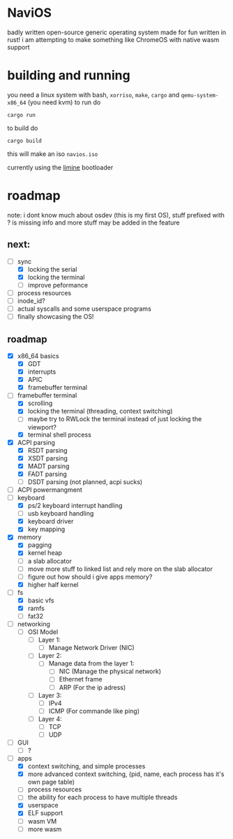 # NaviOS 
badly written open-source generic operating system made for fun written in rust!
i am attempting to make something like ChromeOS with native wasm support

# building and running
you need a linux system with bash, `xorriso`, `make`, `cargo` and `qemu-system-x86_64` (you need kvm) to run do

```
cargo run
```
to build do
```
cargo build
```
this will make an iso `navios.iso`

currently using the [limine](https://limine-bootloader.org/) bootloader

# roadmap
note: i dont know much about osdev (this is my first OS), stuff prefixed with ? is missing info and more stuff may be added in the feature
## next:
- [ ] sync
    - [X] locking the serial
    - [X] locking the terminal
    - [ ] improve peformance
- [ ] process resources
- [ ] inode_id?
- [ ] actual syscalls and some userspace programs
- [ ] finally showcasing the OS!

## roadmap
- [X] x86_64 basics
    - [X] GDT
    - [X] interrupts
    - [X] APIC
    - [X] framebuffer terminal
- [ ] framebuffer terminal
    - [X] scrolling
    - [X] locking the terminal (threading, context switching)
    - [ ] maybe try to RWLock the terminal instead of just locking the viewport?
    - [X] terminal shell process
- [X] ACPI parsing
    - [X] RSDT parsing
    - [X] XSDT parsing
    - [X] MADT parsing
    - [X] FADT parsing
    - [ ] DSDT parsing (not planned, acpi sucks)
- [ ] ACPI powermangment
- [ ] keyboard
    - [X] ps/2 keyboard interrupt handling
    - [ ] usb keyboard handling
    - [X] keyboard driver
    - [X] key mapping
- [X] memory
    - [X] pagging
    - [X] kernel heap
    - [ ] a slab allocator
    - [ ] move more stuff to linked list and rely more on the slab allocator
    - [ ] figure out how should i give apps memory?
    - [X] higher half kernel
- [ ] fs
    - [X] basic vfs
    - [X] ramfs
    - [ ] fat32
- [ ] networking
    - [ ] OSI Model
        - [ ] Layer 1:
            - [ ] Manage Network Driver (NIC)
        - [ ] Layer 2:
            - [ ] Manage data from the layer 1:
                - [ ] NIC (Manage the physical network)
                - [ ] Ethernet frame 
                - [ ] ARP (For the ip adress)
        - [ ] Layer 3:
            - [ ] IPv4
            - [ ] ICMP (For commande like ping)
        - [ ] Layer 4:
            - [ ] TCP
            - [ ] UDP
- [ ] GUI
    - [ ] ?
- [ ] apps
    - [X] context switching, and simple processes
    - [X] more advanced context switching, (pid, name, each process has it's own page table)
    - [ ] process resources
    - [ ] the ability for each process to have multiple threads
    - [X] userspace
    - [X] ELF support
    - [ ] wasm VM
    - [ ] more wasm
